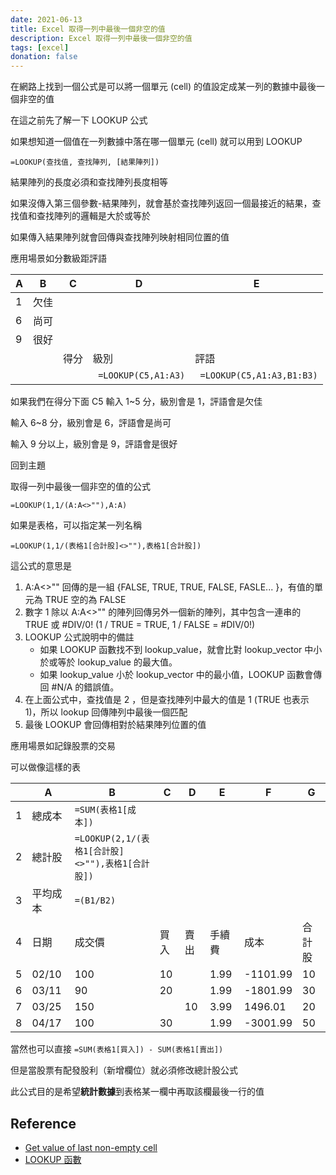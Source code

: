 ```yaml
---
date: 2021-06-13
title: Excel 取得一列中最後一個非空的值
description: Excel 取得一列中最後一個非空的值
tags: [excel]
donation: false
---
```


在網路上找到一個公式是可以將一個單元 (cell) 的值設定成某一列的數據中最後一個非空的值

在這之前先了解一下 LOOKUP 公式

<!-- more -->

如果想知道一個值在一列數據中落在哪一個單元 (cell) 就可以用到 LOOKUP

```excel
=LOOKUP(查找值, 查找陣列, [結果陣列])
```

結果陣列的長度必須和查找陣列長度相等

如果沒傳入第三個參數-結果陣列，就會基於查找陣列返回一個最接近的結果，查找值和查找陣列的邏輯是大於或等於

如果傳入結果陣列就會回傳與查找陣列映射相同位置的值

應用場景如分數級距評語

<div class="table-container">
<table>
  <thead>
    <tr>
      <th>A</th>
      <th>B</th>
      <th>C</th>
      <th>D</th>
      <th>E</th>
    </tr>
  </thead>
  <tbody>
    <tr>
      <td>1</td>
      <td>欠佳</td>
      <td>&nbsp;</td>
      <td>&nbsp;</td>
      <td>&nbsp;</td>
    </tr>
    <tr>
      <td>6</td>
      <td>尚可</td>
      <td>&nbsp;</td>
      <td>&nbsp;</td>
      <td>&nbsp;</td>
    </tr>
    <tr>
      <td>9</td>
      <td>很好</td>
      <td>&nbsp;</td>
      <td>&nbsp;</td>
      <td>&nbsp;</td>
    </tr>
    <tr>
      <td>&nbsp;</td>
      <td>&nbsp;</td>
      <td>得分</td>
      <td>級別</td>
      <td>評語</td>
    </tr>
    <tr>
      <td>&nbsp;</td>
      <td>&nbsp;</td>
      <td>&nbsp;</td>
      <td><code class="language-plaintext highlighter-rouge"> =LOOKUP(C5,A1:A3)</code></td>
      <td><code class="language-plaintext highlighter-rouge"> =LOOKUP(C5,A1:A3,B1:B3)</code></td>
    </tr>
  </tbody>
</table>
</div>

如果我們在得分下面 C5 輸入 1~5 分，級別會是 1，評語會是欠佳

輸入 6~8 分，級別會是 6，評語會是尚可

輸入 9 分以上，級別會是 9，評語會是很好

回到主題

取得一列中最後一個非空的值的公式

```excel
=LOOKUP(1,1/(A:A<>""),A:A)
```

如果是表格，可以指定某一列名稱

```excel
=LOOKUP(1,1/(表格1[合計股]<>""),表格1[合計股])
```

這公式的意思是

  1. A:A<>"" 回傳的是一組 {FALSE, TRUE, TRUE, FALSE, FASLE... }，有值的單元為 TRUE 空的為 FALSE
  2. 數字 1 除以 A:A<>"" 的陣列回傳另外一個新的陣列，其中包含一連串的 TRUE 或 #DIV/0! (1 / TRUE = TRUE, 1 / FALSE = #DIV/0!)
  3. LOOKUP 公式說明中的備註
     - 如果 LOOKUP 函數找不到 lookup_value，就會比對 lookup_vector 中小於或等於 lookup_value 的最大值。
     - 如果 lookup_value 小於 lookup_vector 中的最小值，LOOKUP 函數會傳回 #N/A 的錯誤值。
  4. 在上面公式中，查找值是 2 ，但是查找陣列中最大的值是 1 (TRUE 也表示 1)，所以 lookup 回傳陣列中最後一個匹配
  5. 最後 LOOKUP 會回傳相對於結果陣列位置的值

應用場景如記錄股票的交易

可以做像這樣的表

<div class="table-container">
<table>
  <thead>
    <tr>
      <th>&nbsp;</th>
      <th>A</th>
      <th>B</th>
      <th>C</th>
      <th>D</th>
      <th>E</th>
      <th>F</th>
      <th>G</th>
    </tr>
  </thead>
  <tbody>
    <tr>
      <td>1</td>
      <td>總成本</td>
      <td><code class="language-plaintext highlighter-rouge">=SUM(表格1[成本])</code></td>
      <td>&nbsp;</td>
      <td>&nbsp;</td>
      <td>&nbsp;</td>
      <td>&nbsp;</td>
      <td>&nbsp;</td>
    </tr>
    <tr>
      <td>2</td>
      <td>總計股</td>
      <td style="width: 20%;"><code class="language-plaintext highlighter-rouge">=LOOKUP(2,1/(表格1[合計股]<>""),表格1[合計股])</code></td>
      <td>&nbsp;</td>
      <td>&nbsp;</td>
      <td>&nbsp;</td>
      <td>&nbsp;</td>
      <td>&nbsp;</td>
    </tr>
    <tr>
      <td>3</td>
      <td>平均成本</td>
      <td><code class="language-plaintext highlighter-rouge">=(B1/B2)</code></td>
      <td>&nbsp;</td>
      <td>&nbsp;</td>
      <td>&nbsp;</td>
      <td>&nbsp;</td>
      <td>&nbsp;</td>
    </tr>
    <tr>
      <td>4</td>
      <td>日期</td>
      <td>成交價</td>
      <td>買入</td>
      <td>賣出</td>
      <td>手續費</td>
      <td>成本</td>
      <td>合計股</td>
    </tr>
    <tr>
      <td>5</td>
      <td>02/10</td>
      <td>100</td>
      <td>10</td>
      <td>&nbsp;</td>
      <td>1.99</td>
      <td>-1101.99</td>
      <td>10</td>
    </tr>
    <tr>
      <td>6</td>
      <td>03/11</td>
      <td>90</td>
      <td>20</td>
      <td>&nbsp;</td>
      <td>1.99</td>
      <td>-1801.99</td>
      <td>30</td>
    </tr>
    <tr>
      <td>7</td>
      <td>03/25</td>
      <td>150</td>
      <td>&nbsp;</td>
      <td>10</td>
      <td>3.99</td>
      <td>1496.01</td>
      <td>20</td>
    </tr>
    <tr>
      <td>8</td>
      <td>04/17</td>
      <td>100</td>
      <td>30</td>
      <td>&nbsp;</td>
      <td>1.99</td>
      <td>-3001.99</td>
      <td>50</td>
    </tr>
  </tbody>
</table>
</div>

當然也可以直接 `=SUM(表格1[買入]) - SUM(表格1[賣出])`

但是當股票有配發股利（新增欄位）就必須修改總計股公式

此公式目的是希望**統計數據**到表格某一欄中再取該欄最後一行的值

## Reference

- [Get value of last non-empty cell](https://exceljet.net/formula/get-value-of-last-non-empty-cell)
- [LOOKUP 函數](https://support.office.com/zh-tw/f1/topic/csh?HelpId=xlmain11.chm60076&NS=MACEXCEL&Version=90&Lcid=1028&UiLcid=1028&EntryPoint=True&testtransaction=0&feedback=0)

